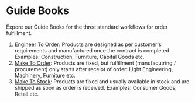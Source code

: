 # Guide Books

Expore our Guide Books for the three standard workflows for order fulfillment.

1. [Engineer To Order](/apps/erpnext/guide-books/engineer-to-order): Products are designed as per customer's requirements and manufactured once the contract is completed. Examples: Construction, Furniture, Capital Goods etc.
1. [Make To Order](/apps/erpnext/guide-books/make-to-order): Products are fixed, but fulfillment (manufacutring / procurement) only starts after receipt of order: Light Engineering, Machinery, Furniture etc.
1. [Make To Stock](/apps/erpnext/guide-books/make-to-stock): Products are fixed and usually available in stock and are shipped as soon as order is received. Examples: Consumer Goods, Retail etc.
